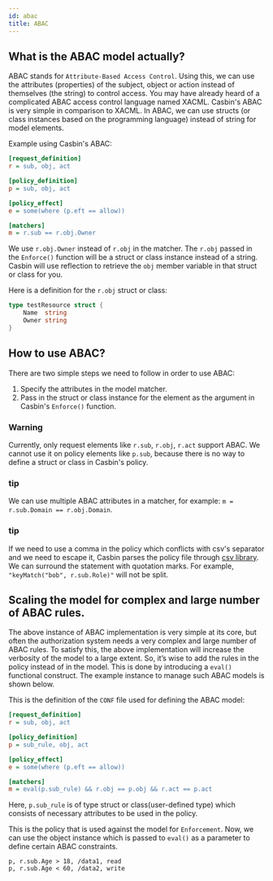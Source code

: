 ```yaml
---
id: abac
title: ABAC
---
```


## What is the ABAC model actually?

ABAC stands for ``Attribute-Based Access Control``. Using this, we can use the attributes (properties) of the subject, object or action instead of themselves (the string) to control access. You may have already heard of a complicated ABAC access control language named XACML. Casbin's ABAC is very simple in comparison to XACML. In ABAC, we can use structs (or class instances based on the programming language) instead of string for model elements.

Example using Casbin's ABAC:

```ini
[request_definition]
r = sub, obj, act

[policy_definition]
p = sub, obj, act

[policy_effect]
e = some(where (p.eft == allow))

[matchers]
m = r.sub == r.obj.Owner
```

We use ``r.obj.Owner`` instead of ``r.obj`` in the matcher. The ``r.obj`` passed in the ``Enforce()`` function will be a struct or class instance instead of a string. Casbin will use reflection to retrieve the ``obj`` member variable in that struct or class for you.

Here is a definition for the ``r.obj`` struct or class:

```go
type testResource struct {
	Name  string
	Owner string
}
```

## How to use ABAC?

There are two simple steps we need to follow in order to use ABAC:

1. Specify the attributes in the model matcher.
2. Pass in the struct or class instance for the element as the argument in Casbin's ``Enforce()`` function.

### Warning
Currently, only request elements like ``r.sub``, ``r.obj``, ``r.act`` support ABAC. We cannot use it on policy elements like ``p.sub``, because there is no way to define a struct or class in Casbin's policy.


### tip
We can use multiple ABAC attributes in a matcher, for example: ``m = r.sub.Domain == r.obj.Domain``.


### tip
If we need to use a comma in the policy which conflicts with csv's separator and we need to escape it, Casbin parses the policy file through [csv library](https://pkg.go.dev/encoding/csv). We can surround the statement with quotation marks. For example, `"keyMatch("bob", r.sub.Role)"` will not be split.


## Scaling the model for complex and large number of ABAC rules.

The above instance of ABAC implementation is very simple at its core, but often the authorization system needs a very complex and large number of ABAC rules. To satisfy this, the above implementation will increase the verbosity of the model to a large extent. So, it’s wise to add the rules in the policy instead of in the model. This is done by introducing a ``eval()`` functional construct. The example instance to manage such ABAC models is shown below.

This is the definition of the ``CONF`` file used for defining the ABAC model:

```ini
[request_definition]
r = sub, obj, act

[policy_definition]
p = sub_rule, obj, act

[policy_effect]
e = some(where (p.eft == allow))

[matchers]
m = eval(p.sub_rule) && r.obj == p.obj && r.act == p.act
```

Here, ``p.sub_rule`` is of type struct or class(user-defined type) which consists of necessary attributes to be used in the policy.
 
This is the policy that is used against the model for ``Enforcement``. Now, we can use the object instance which is passed to ``eval()`` as a parameter to define certain ABAC constraints.

```
p, r.sub.Age > 18, /data1, read
p, r.sub.Age < 60, /data2, write
```
